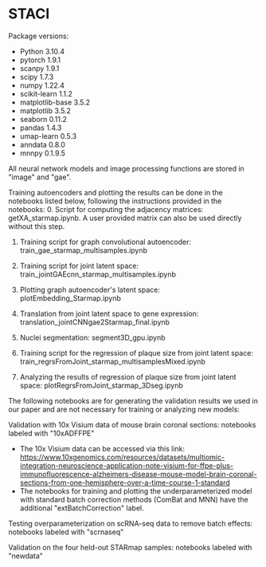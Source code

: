 # STACI

Package versions:
- Python 3.10.4
- pytorch 1.9.1
- scanpy 1.9.1
- scipy 1.7.3
- numpy 1.22.4
- scikit-learn 1.1.2
- matplotlib-base 3.5.2
- matplotlib 3.5.2
- seaborn 0.11.2
- pandas 1.4.3
- umap-learn 0.5.3
- anndata 0.8.0
- mnnpy 0.1.9.5 

All neural network models and image processing functions are stored in "image" and "gae".

Training autoencoders and plotting the results can be done in the notebooks listed below, following the instructions provided in the notebooks:
0. Script for computing the adjacency matrices: getXA_starmap.ipynb. A user provided matrix can also be used directly without this step.

1. Training script for graph convolutional autoencoder: train_gae_starmap_multisamples.ipynb

2. Training script for joint latent space: train_jointGAEcnn_starmap_multisamples.ipynb

3. Plotting graph autoencoder's latent space: plotEmbedding_Starmap.ipynb

4. Translation from joint latent space to gene expression: translation_jointCNNgae2Starmap_final.ipynb

6. Nuclei segmentation: segment3D_gpu.ipynb

5. Training script for the regression of plaque size from joint latent space: train_regrsFromJoint_starmap_multisamplesMixed.ipynb

6. Analyzing the results of regression of plaque size from joint latent space: plotRegrsFromJoint_starmap_3Dseg.ipynb


The following notebooks are for generating the validation results we used in our paper and are not necessary for training or analyzing new models:

Validation with 10x Visium data of mouse brain coronal sections: notebooks labeled with "10xADFFPE"
  - The 10x Visium data can be accessed via this link: https://www.10xgenomics.com/resources/datasets/multiomic-integration-neuroscience-application-note-visium-for-ffpe-plus-immunofluorescence-alzheimers-disease-mouse-model-brain-coronal-sections-from-one-hemisphere-over-a-time-course-1-standard
  - The notebooks for training and plotting the underparameterized model with standard batch correction methods (ComBat and MNN) have the additional "extBatchCorrection" label.

Testing overparameterization on scRNA-seq data to remove batch effects: notebooks labeled with "scrnaseq"

Validation on the four held-out STARmap samples: notebooks labeled with "newdata"
